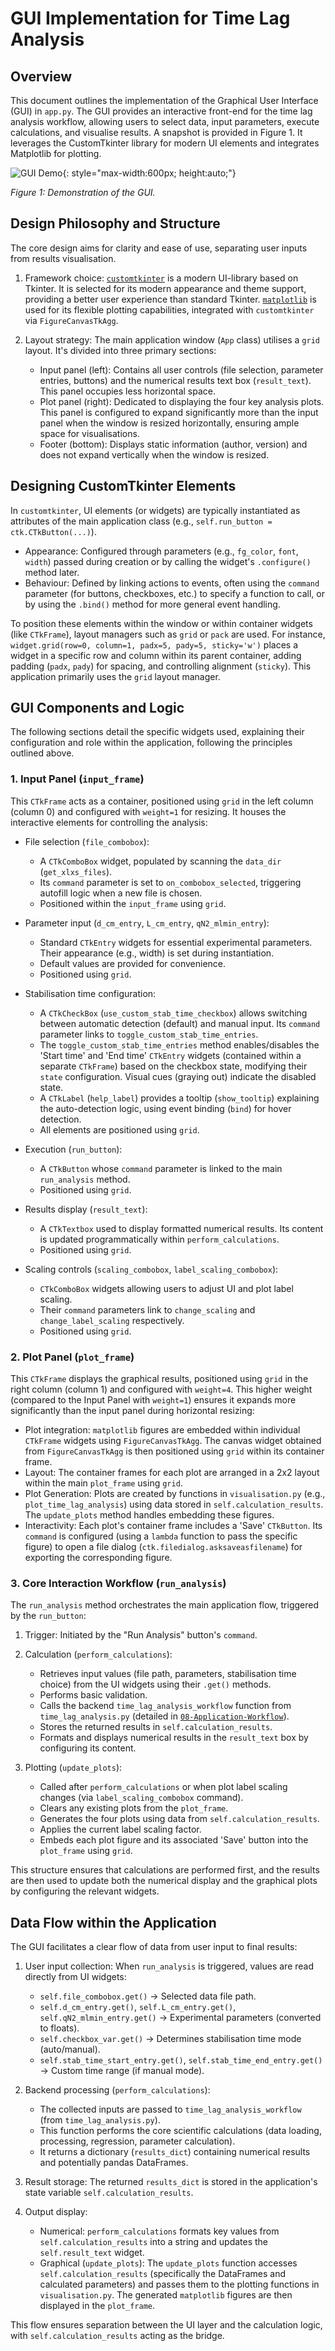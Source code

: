 # GUI Implementation for Time Lag Analysis

## Overview

This document outlines the implementation of the Graphical User Interface (GUI) in `app.py`. The GUI provides an interactive front-end for the time lag analysis workflow, allowing users to select data, input parameters, execute calculations, and visualise results. A snapshot is provided in Figure 1. It leverages the CustomTkinter library for modern UI elements and integrates Matplotlib for plotting.

![GUI Demo](assets/GUI-demo.gif){: style="max-width:600px; height:auto;"}

*Figure 1: Demonstration of the GUI.*

## Design Philosophy and Structure

The core design aims for clarity and ease of use, separating user inputs from results visualisation.

1.  Framework choice: [`customtkinter`](https://customtkinter.tomschimansky.com/) is a modern UI-library based on Tkinter. It is selected for its modern appearance and theme support, providing a better user experience than standard Tkinter. [`matplotlib`](https://matplotlib.org/) is used for its flexible plotting capabilities, integrated with `customtkinter` via `FigureCanvasTkAgg`.

2.  Layout strategy: The main application window (`App` class) utilises a `grid` layout. It's divided into three primary sections:

    *   Input panel (left): Contains all user controls (file selection, parameter entries, buttons) and the numerical results text box (`result_text`). This panel occupies less horizontal space.
    *   Plot panel (right): Dedicated to displaying the four key analysis plots. This panel is configured to expand significantly more than the input panel when the window is resized horizontally, ensuring ample space for visualisations.
    *   Footer (bottom): Displays static information (author, version) and does not expand vertically when the window is resized.

## Designing CustomTkinter Elements

In `customtkinter`, UI elements (or widgets) are typically instantiated as attributes of the main application class (e.g., `self.run_button = ctk.CTkButton(...)`).

*   Appearance: Configured through parameters (e.g., `fg_color`, `font`, `width`) passed during creation or by calling the widget's `.configure()` method later.
*   Behaviour: Defined by linking actions to events, often using the `command` parameter (for buttons, checkboxes, etc.) to specify a function to call, or by using the `.bind()` method for more general event handling.

To position these elements within the window or within container widgets (like `CTkFrame`), layout managers such as `grid` or `pack` are used. For instance, `widget.grid(row=0, column=1, padx=5, pady=5, sticky='w')` places a widget in a specific row and column within its parent container, adding padding (`padx`, `pady`) for spacing, and controlling alignment (`sticky`). This application primarily uses the `grid` layout manager.

## GUI Components and Logic

The following sections detail the specific widgets used, explaining their configuration and role within the application, following the principles outlined above.

### 1. Input Panel (`input_frame`)

This `CTkFrame` acts as a container, positioned using `grid` in the left column (column 0) and configured with `weight=1` for resizing. It houses the interactive elements for controlling the analysis:

*   File selection (`file_combobox`):

    *   A `CTkComboBox` widget, populated by scanning the `data_dir` (`get_xlxs_files`).
    *   Its `command` parameter is set to `on_combobox_selected`, triggering autofill logic when a new file is chosen.
    *   Positioned within the `input_frame` using `grid`.

*   Parameter input (`d_cm_entry`, `L_cm_entry`, `qN2_mlmin_entry`):

    *   Standard `CTkEntry` widgets for essential experimental parameters. Their appearance (e.g., width) is set during instantiation.
    *   Default values are provided for convenience.
    *   Positioned using `grid`.

*   Stabilisation time configuration:

    *   A `CTkCheckBox` (`use_custom_stab_time_checkbox`) allows switching between automatic detection (default) and manual input. Its `command` parameter links to `toggle_custom_stab_time_entries`.
    *   The `toggle_custom_stab_time_entries` method enables/disables the 'Start time' and 'End time' `CTkEntry` widgets (contained within a separate `CTkFrame`) based on the checkbox state, modifying their `state` configuration. Visual cues (graying out) indicate the disabled state.
    *   A `CTkLabel` (`help_label`) provides a tooltip (`show_tooltip`) explaining the auto-detection logic, using event binding (`bind`) for hover detection.
    *   All elements are positioned using `grid`.

*   Execution (`run_button`):

    *   A `CTkButton` whose `command` parameter is linked to the main `run_analysis` method.
    *   Positioned using `grid`.

*   Results display (`result_text`):

    *   A `CTkTextbox` used to display formatted numerical results. Its content is updated programmatically within `perform_calculations`.
    *   Positioned using `grid`.

*   Scaling controls (`scaling_combobox`, `label_scaling_combobox`):

    *   `CTkComboBox` widgets allowing users to adjust UI and plot label scaling.
    *   Their `command` parameters link to `change_scaling` and `change_label_scaling` respectively.
    *   Positioned using `grid`.

### 2. Plot Panel (`plot_frame`)

This `CTkFrame` displays the graphical results, positioned using `grid` in the right column (column 1) and configured with `weight=4`. This higher weight (compared to the Input Panel with `weight=1`) ensures it expands more significantly than the input panel during horizontal resizing:

*   Plot integration: `matplotlib` figures are embedded within individual `CTkFrame` widgets using `FigureCanvasTkAgg`. The canvas widget obtained from `FigureCanvasTkAgg` is then positioned using `grid` within its container frame.
*   Layout: The container frames for each plot are arranged in a 2x2 layout within the main `plot_frame` using `grid`.
*   Plot Generation: Plots are created by functions in `visualisation.py` (e.g., `plot_time_lag_analysis`) using data stored in `self.calculation_results`. The `update_plots` method handles embedding these figures.
*   Interactivity: Each plot's container frame includes a 'Save' `CTkButton`. Its `command` is configured (using a `lambda` function to pass the specific figure) to open a file dialog (`ctk.filedialog.asksaveasfilename`) for exporting the corresponding figure.

### 3. Core Interaction Workflow (`run_analysis`)

The `run_analysis` method orchestrates the main application flow, triggered by the `run_button`:

1.  Trigger: Initiated by the "Run Analysis" button's `command`.

2.  Calculation (`perform_calculations`):

    *   Retrieves input values (file path, parameters, stabilisation time choice) from the UI widgets using their `.get()` methods.
    *   Performs basic validation.
    *   Calls the backend `time_lag_analysis_workflow` function from `time_lag_analysis.py` (detailed in [`08-Application-Workflow`](08-Application-Workflow.md)).
    *   Stores the returned results in `self.calculation_results`.
    *   Formats and displays numerical results in the `result_text` box by configuring its content.

3.  Plotting (`update_plots`):

    *   Called after `perform_calculations` or when plot label scaling changes (via `label_scaling_combobox` command).
    *   Clears any existing plots from the `plot_frame`.
    *   Generates the four plots using data from `self.calculation_results`.
    *   Applies the current label scaling factor.
    *   Embeds each plot figure and its associated 'Save' button into the `plot_frame` using `grid`.

This structure ensures that calculations are performed first, and the results are then used to update both the numerical display and the graphical plots by configuring the relevant widgets.

## Data Flow within the Application

The GUI facilitates a clear flow of data from user input to final results:

1.  User input collection: When `run_analysis` is triggered, values are read directly from UI widgets:

    *   `self.file_combobox.get()` -> Selected data file path.
    *   `self.d_cm_entry.get()`, `self.L_cm_entry.get()`, `self.qN2_mlmin_entry.get()` -> Experimental parameters (converted to floats).
    *   `self.checkbox_var.get()` -> Determines stabilisation time mode (auto/manual).
    *   `self.stab_time_start_entry.get()`, `self.stab_time_end_entry.get()` -> Custom time range (if manual mode).

2.  Backend processing (`perform_calculations`):

    *   The collected inputs are passed to `time_lag_analysis_workflow` (from `time_lag_analysis.py`).
    *   This function performs the core scientific calculations (data loading, processing, regression, parameter calculation).
    *   It returns a dictionary (`results_dict`) containing numerical results and potentially pandas DataFrames.

3.  Result storage: The returned `results_dict` is stored in the application's state variable `self.calculation_results`.

4.  Output display:

    *   Numerical: `perform_calculations` formats key values from `self.calculation_results` into a string and updates the `self.result_text` widget.
    *   Graphical (`update_plots`): The `update_plots` function accesses `self.calculation_results` (specifically the DataFrames and calculated parameters) and passes them to the plotting functions in `visualisation.py`. The generated `matplotlib` figures are then displayed in the `plot_frame`.

This flow ensures separation between the UI layer and the calculation logic, with `self.calculation_results` acting as the bridge.
